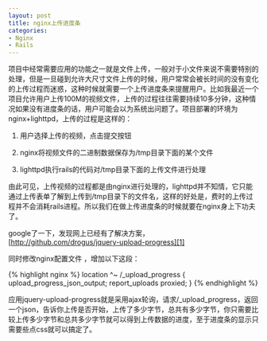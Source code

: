 ```yaml
---
layout: post
title: nginx上传进度条
categories:
- Nginx
- Rails
---
```

项目中经常需要应用的功能之一就是文件上传，一般对于小文件来说不需要特别的处理，但是一旦碰到允许大尺寸文件上传的时候，用户常常会被长时间的没有变化的上传过程而迷惑，这种时候就需要一个上传进度条来提醒用户。比如我最近一个项目允许用户上传100M的视频文件，上传的过程往往需要持续10多分钟，这种情况如果没有进度条的话，用户可能会以为系统出问题了。项目部署的环境为nginx+lighttpd，上传的过程是这样的：

1. 用户选择上传的视频，点击提交按钮

2. nginx将视频文件的二进制数据保存为/tmp目录下面的某个文件

3. lighttpd执行rails的代码对/tmp目录下面的上传文件进行处理

由此可见，上传视频的过程都是由nginx进行处理的，lighttpd并不知情，它只能通过上传表单了解到上传到/tmp目录下的文件名，这样的好处是，费时的上传过程并不会消耗rails进程。所以我们在做上传进度条的时候就要在nginx身上下功夫了。

google了一下，发现网上已经有了解决方案，[http://github.com/drogus/jquery-upload-progress][1]

同时修改nginx配置文件 ，增加以下这段：

{% highlight nginx %}
location ^~ /_upload_progress {
  upload_progress_json_output;
  report_uploads proxied;
}
{% endhighlight %}

应用jquery-upload-progress就是采用ajax轮询，请求/_upload_progress，返回一个json，告诉你上传是否开始，上传了多少字节，总共有多少字节，你只需要比较上传多少字节和总共多少字节就可以得到上传数据的进度，至于进度条的显示只需要些点css就可以搞定了。


  [1]: http://github.com/drogus/jquery-upload-progress

